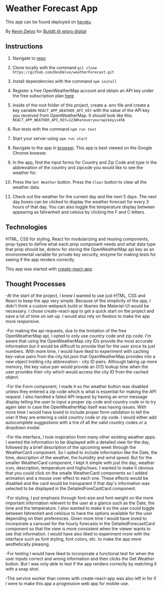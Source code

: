 # Weather Forecast App

This app can be found deployed on [heroku](https://devdelvo-weather-app.herokuapp.com/)

By [Kevin Delvo](https://devdelvo.github.io/) for [Buildit @ wipro digital](https://buildit.wiprodigital.com/)

## Instructions

1. Navigate to [repo](https://gitbub.com/DevDelvo/weatherForecast)

2. Clone locally with the command `git clone https://github.com/DevDelvo/weatherForecast.git`

3. Install dependencies with the command `npm install`

4. Register a free OpenWeatherMap account and obtain an API key under the free subscription plan [here](https://openweathermap.org/api)

5. Inside of the root folder of this project, create a .env file  and create a key variable `REACT_APP_WEATHER_API_KEY` with the value of the API key you received from OpenWeatherMap. It should look like this: `REACT_APP_WEATHER_API_KEY=123Whateveryourapikeyis456`

6. Run tests with the command `npm run test`

7. Start your server using `npm run start`

8. Navigate to the app in [browser](http://localhost:3000). This app is best viewed on the Google Chrome browser.

9. In the app, find the input forms for Country and Zip Code and type in the abbreviation of the country and zipcode you would like to see the weather for.

10. Press the `Get Weather` button. Press the `Clear` button to clear all the weather data.

11. Check out the weather for the current day and the next 5 days. The next day boxes can be clicked to display the weather forecast for every 3 hours of that day. You can also toggle the temperature display between appearing as fahrenheit and celsius by clicking the F and C letters.

## Technologies
HTML,
CSS for styling,
React for modularizing and reusing components,
prop-types to define what each prop component needs and what data type that prop should be,
dotenv for storing the OpenWeatherMap api key as an environmental variable for private key security,
enzyme for making tests for seeing if the app renders correctly

This app was started with [create-react-app](https://github.com/facebook/create-react-app)

## Thought Processes

-At the start of the project, I knew I wanted to use just HTML, CSS and React to keep the app very simple. Because of the simplicity of the app, I didn't think a custom webpack build or libaries like Material-UI would be necessary. I chose create-react-app to get a quick start on the project and save a lot of time on set-up. I would also rely on flexbox to make the app more responsive.

-For making the api requests, due to the limitation of the free OpenWeatherMap api, I opted to only use country code and zip code. I'm aware that using the OpenWeatherMap city IDs provide the most accurate information but it would be difficult to provide that for the user since its just numbers. With more time, I would have liked to experiment with caching key-value pairs from the city.list.json that OpenWeatherMap provides into a new object holding city abbreviation - city ID pairs. Although taking up more memory, the key value pair would provide an O(1) lookup time when the user provides their city which would access the city ID from the cached object.

-For the Form component, I made it so the weather button was disabled unless they entered a zip code which is what is essential for making the API request. I also handled a failed API request by having an error message display telling the user to input a proper zip code and country code or to try again later in case the OpenWeatherMap itself was having issues. With more time I would have loved to include proper form validation to tell the user if they are entering a valid country code or zip code. I would either add autocomplete suggestions with a trie of all the valid country codes or a dropdown modal.

-For the interface, I took inspiration from many other existing weather apps. I wanted the information to be displayed with a detailed view for the day, followed by a brief description of the upcoming week through the WeatherCard component. So I opted to include information like the Date, the time, description of the weather, the humidity and wind speed. But for the smaller WeatherCard component, I kept it simple with just the day, weather icon, description, temperature and highs/lows. I wanted to make it obvious that you could click on the smalle WeatherCard components so I added animation and a mouse over effect to each one. These effects would be disabled and the card would be transparent if that day's information was selected to be displayed in the DetailedForeCastCard component.

-For styling, I put emphasis through font-size and font-weight on the more important information relevent to the user at a glance such as the Date, the time and the temperature. I also wanted to make it so the user could toggle between fahrenheit and celsisus to have the options available for the user depending on their preferences. Given more time I would have loved to incorporate a carousel for the hourly forecasts in the DetailedForecastCard component so that the view is more consistent when the viewer wants to see that information. I would have also liked to experiment more with the interface such as font styling, font colors, etc. to make the app more aesthetically pleasing.

-For testing I would have liked to incorporate a functional test for when the user inputs correct and wrong information and then clicks the Get Weather button. But I was only able to test if the app renders correctly by matching it with a snap shot.

-The service worker than comes with create-react-app was also left in for if I were to make this app a progressive web app for mobile use.

